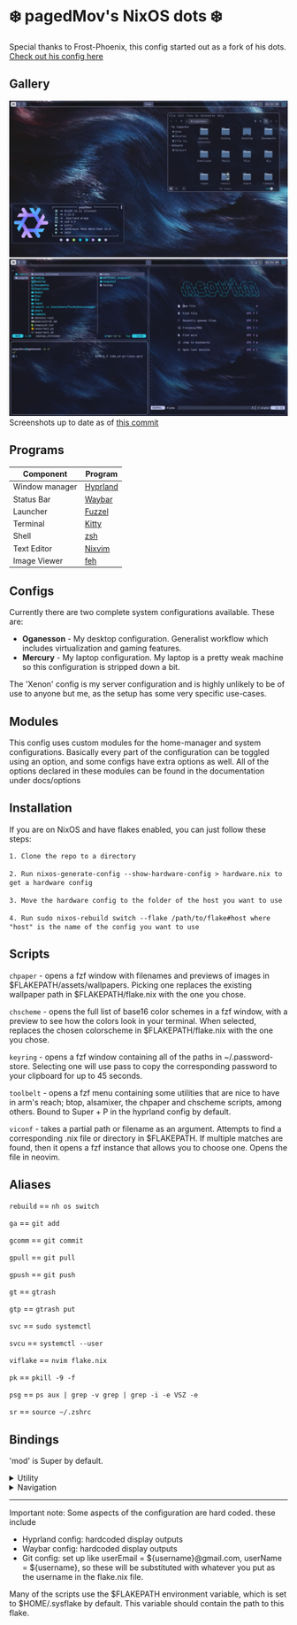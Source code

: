 # ❄️ pagedMov's NixOS dots ❄️

Special thanks to Frost-Phoenix, this config started out as a fork of his dots. [Check out his
config here](https://github.com/Frost-Phoenix/nixos-config/tree/catppuccin)



## Gallery

![desktop-neofetch](./assets/screens/desktop-neofetch.png)
![busy-desktop](./assets/screens/desktop-busy.png)
Screenshots up to date as of [this commit](https://github.com/pagedMov/nixos-config/commit/4541ca49feae0ae2a4323ce712133bca9cbf6e1c)

## Programs

| Component      | Program                                           |
|----------------|---------------------------------------------------|
| Window manager | [Hyprland](https://github.com/hyprwm/Hyprland)    |
| Status Bar     | [Waybar](https://github.com/Alexays/Waybar)       |
| Launcher       | [Fuzzel](https://codeberg.org/dnkl/fuzzel)        |
| Terminal       | [Kitty](https://github.com/kovidgoyal/kitty)      |
| Shell          | [zsh](https://zsh.sourceforge.io/)                |
| Text Editor    | [Nixvim](https://github.com/nix-community/nixvim) |
| Image Viewer   | [feh](https://github.com/derf/feh)                |

## Configs

Currently there are two complete system configurations available. These are:

* **Oganesson** - My desktop configuration. Generalist workflow which includes virtualization and gaming features.
* **Mercury** - My laptop configuration. My laptop is a pretty weak machine so this configuration is stripped down a bit.

The 'Xenon' config is my server configuration and is highly unlikely to be of use to anyone but me, as the setup has some very specific use-cases.

## Modules

This config uses custom modules for the home-manager and system configurations. Basically every part of the configuration can be toggled using an option, and some configs have extra options as well.
All of the options declared in these modules can be found in the documentation under docs/options

## Installation

If you are on NixOS and have flakes enabled, you can just follow these steps: 

    1. Clone the repo to a directory
    
    2. Run nixos-generate-config --show-hardware-config > hardware.nix to get a hardware config
    
    3. Move the hardware config to the folder of the host you want to use
    
    4. Run sudo nixos-rebuild switch --flake /path/to/flake#host where "host" is the name of the config you want to use

## Scripts

```chpaper``` - opens a fzf window with filenames and previews of images in $FLAKEPATH/assets/wallpapers. Picking one replaces the existing wallpaper path in $FLAKEPATH/flake.nix with the one you chose.

```chscheme``` - opens the full list of base16 color schemes in a fzf window, with a preview to see how the colors look in your terminal. When selected, replaces the chosen colorscheme in $FLAKEPATH/flake.nix with the one you chose.

```keyring``` - opens a fzf window containing all of the paths in ~/.password-store. Selecting one will use pass to copy the corresponding password to your clipboard for up to 45 seconds.

```toolbelt``` - opens a fzf menu containing some utilities that are nice to have in arm's reach; btop, alsamixer, the chpaper and chscheme scripts, among others. Bound to Super + P in the hyprland config by default.

```viconf``` - takes a partial path or filename as an argument. Attempts to find a corresponding .nix file or directory in $FLAKEPATH. If multiple matches are found, then it opens a fzf instance that allows you to choose one. Opens the file in neovim.

## Aliases

```rebuild``` == ```nh os switch```

```ga``` == ```git add```

```gcomm``` == ```git commit```

```gpull``` == ```git pull```

```gpush``` == ```git push```

```gt``` == ```gtrash```

```gtp``` == ```gtrash put```

```svc``` == ```sudo systemctl```

```svcu``` == ```systemctl --user```

```viflake``` == ```nvim flake.nix```

```pk``` == ```pkill -9 -f```

```psg``` == ```ps aux | grep -v grep | grep -i -e VSZ -e```

```sr``` == ```source ~/.zshrc```

## Bindings

'mod' is Super by default.
<details>
    <summary>Utility</summary>
    ```mod + printscreen``` = grimblast copy area

    ```mod + t``` = open swaync-client

    ```mod + a``` = open firefox

    ```mod + q``` = open kitty

    ```mod + c``` = kill active window

    ```mod + e``` = open nemo (file browser)

    ```mod + p``` = open toolbelt script window

    ```mod + m``` = open fuzzel (application launcher)

    ```mod + r``` = open neovide (neovim GUI)

</details>
<details>
    <summary>Navigation</summary>
    ```super + b``` = change split direction

    ```super + f``` = float/unfloat window

    ```super + g``` = fullscreen

    ```super + h``` = move focus left

    ```super + l``` = move focus right

    ```super + k``` = move focus up

    ```super + j``` = move focus down

    ```super + d``` = switch focus to other monitor

    ```super + 1``` = go to workspace 1

    ```super + 2``` = go to workspace 2

    ```super + 3``` = go to workspace 3

    ```super + 4``` = go to workspace 4

    ```super + 5``` = go to workspace 5

    ```super + 6``` = go to workspace 6

    ```super + shift + 1``` = move active window to workspace 1

    ```super + shift + 2``` = move active window to workspace 2

    ```super + shift + 3``` = move active window to workspace 3

    ```super + shift + 4``` = move active window to workspace 4

    ```super + shift + 5``` = move active window to workspace 5

    ```super + shift + 6``` = move active window to workspace 6

    ```super + s``` = toggle scrachpad

    ```super + shift + s``` = move active window to scratchpad

</details>

---

Important note: Some aspects of the configuration are hard coded. these include
* Hyprland config: hardcoded display outputs
* Waybar config: hardcoded display outputs
* Git config: set up like userEmail = ${username}@gmail.com, userName = ${username}, so these will be substituted with whatever you put as the username in the flake.nix file.

Many of the scripts use the $FLAKEPATH environment variable, which is set to $HOME/.sysflake by default. This variable should contain the path to this flake.
